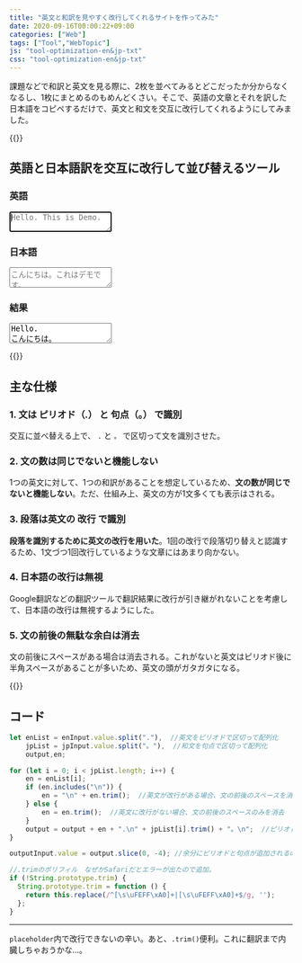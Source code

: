 ```yaml
---
title: "英文と和訳を見やすく改行してくれるサイトを作ってみた"
date: 2020-09-16T00:00:22+09:00
categories: ["Web"]
tags: ["Tool","WebTopic"]
js: "tool-optimization-en&jp-txt"
css: "tool-optimization-en&jp-txt"
---
```


課題などで和訳と英文を見る際に、2枚を並べてみるとどこだったか分からなくなるし、1枚にまとめるのもめんどくさい。そこで、英語の文章とそれを訳した日本語をコピペするだけで、英文と和文を交互に改行してくれるようにしてみました。

{{<ad>}}

## 英語と日本語訳を交互に改行して並び替えるツール

<div id=textarea-flex>
  <div>
    <h3>英語</h3>
		<textarea id=enInput onchange="f();" onkeydown="f();" placeholder="Hello. This is Demo." autofocus></textarea>
  </div>
  <div>
    <h3>日本語</h3>
		<textarea id=jpInput onchange="f();" onkeydown="f();" placeholder="こんにちは。これはデモです。"></textarea>
  </div>
</div>

### 結果

<textarea id="outputInput" readonly>
Hello.
こんにちは。
This is Demo.
これはデモです。
</textarea>

{{<ad>}}

## 主な仕様

### 1. 文は ピリオド（.） と 句点（。） で識別

交互に並べ替える上で、 `.` と `。` で区切って文を識別させた。

### 2. 文の数は同じでないと機能しない

1つの英文に対して、1つの和訳があることを想定しているため、<b>文の数が同じでないと機能しない</b>。ただ、仕組み上、英文の方が1文多くても表示はされる。

### 3. 段落は英文の 改行 で識別

<b>段落を識別するために英文の改行を用いた</b>。1回の改行で段落切り替えと認識するため、1文づつ1回改行しているような文章にはあまり向かない。

### 4. 日本語の改行は無視

Google翻訳などの翻訳ツールで翻訳結果に改行が引き継がれないことを考慮して、日本語の改行は無視するようにした。

### 5. 文の前後の無駄な余白は消去

文の前後にスペースがある場合は消去される。これがないと英文はピリオド後に半角スペースがあることが多いため、英文の頭がガタガタになる。

{{<ad>}}

## コード

```js
let enList = enInput.value.split("."),  //英文をピリオドで区切って配列化
    jpList = jpInput.value.split("。"),  //和文を句点で区切って配列化
    output,en;

for (let i = 0; i < jpList.length; i++) {
    en = enList[i];
    if (en.includes("\n")) {
        en = "\n" + en.trim();  //英文が改行がある場合、文の前後のスペースを消去して、文の前に改行を追加
    } else {
        en = en.trim();  //英文に改行がない場合、文の前後のスペースのみを消去
    }
    output = output + en + ".\n" + jpList[i].trim() + "。\n";  //ピリオドと句点は配列化で消えたので復活させて、英文の下に和約を挿入
}

outputInput.value = output.slice(0, -4); //余分にピリオドと句点が追加されるので整形して出力

//.trimのポリフィル　なぜかSafariだとエラーが出たので追加。
if (!String.prototype.trim) {
  String.prototype.trim = function () {
    return this.replace(/^[\s\uFEFF\xA0]+|[\s\uFEFF\xA0]+$/g, '');
  };
}
```

***

`placeholder`内で改行できないの辛い。あと、`.trim()`便利。これに翻訳まで内臓しちゃおうかな...。